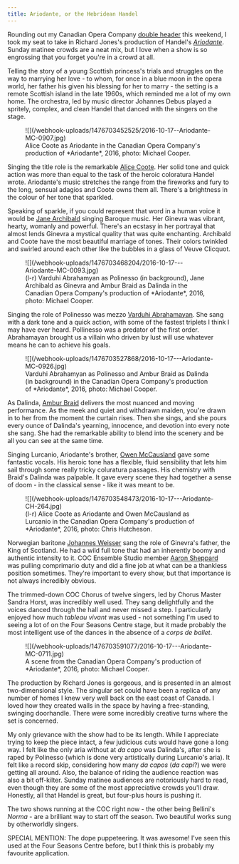 ```yaml
---
title: Ariodante, or the Hebridean Handel
---
```


Rounding out my Canadian Opera Company [double header](/review-sondra-slays-in-bellini-masterwork/) this weekend, I took my seat to take in Richard Jones's production of Handel's [*Ariodante*](http://www.coc.ca/PerformancesAndTickets/1617Season/Ariodante.aspx). Sunday matinee crowds are a neat mix, but I love when a show is so engrossing that you forget you're in a crowd at all. 

Telling the story of a young Scottish princess's trials and struggles on the way to marrying her love - to whom, for once in a blue moon in the opera world, her father his given his blessing for her to marry - the setting is a remote Scottish island in the late 1960s, which reminded me a lot of my own home. The orchestra, led by music director Johannes Debus played a spritely, complex, and clean Handel that danced with the singers on the stage. 

<figure data-type="image">
![](/webhook-uploads/1476703452525/2016-10-17--Ariodante-MC-0907.jpg)<figcaption>Alice Coote as Ariodante in the Canadian Opera Company's production of *Ariodante*, 2016, photo: Michael Cooper.
</figcaption>
</figure>

Singing the title role is the remarkable [Alice Coote](/talking-with-singers-alice-coote/). Her solid tone and quick action was more than equal to the task of the heroic coloratura Handel wrote. Ariodante's music stretches the range from the fireworks and fury to the long, sensual adagios and Coote owns them all. There's a brightness in the colour of her tone that sparkled. 

Speaking of sparkle, if you could represent that word in a human voice it would be [Jane Archibald](/scene/people/jane-archibald/) singing Baroque music. Her Ginevra was vibrant, hearty, womanly and powerful. There's an ecstasy in her portrayal that almost lends Ginevra a mystical quality that was quite enchanting. Archibald and Coote have the most beautiful marriage of tones. Their colors twinkled and swirled around each other like the bubbles in a glass of Veuve Clicquot.

<figure data-type="image">
![](/webhook-uploads/1476703468204/2016-10-17---Ariodante-MC-0093.jpg)
<figcaption>(l-r) Varduhi Abrahamyan as Polinesso (in background), Jane Archibald as Ginevra and Ambur Braid as Dalinda in the Canadian Opera Company's production of *Ariodante*, 2016, photo: Michael Cooper.
</figcaption>
</figure>

Singing the role of Polinesso was mezzo [Varduhi Abrahamayan](/scene/people/varduhi-abrahamayan/). She sang with a dark tone and a quick action, with some of the fastest triplets I think I may have ever heard. Pollinesso was a predator of the first order. Abrahamayan brought us a villain who driven by lust will use whatever means he can to achieve his goals.

<figure data-type="image">
![](/webhook-uploads/1476703527868/2016-10-17---Ariodante-MC-0926.jpg)
<figcaption>Varduhi Abrahamyan as Polinesso and Ambur Braid as Dalinda (in background) in the Canadian Opera Company's production of *Ariodante*, 2016, photo: Michael Cooper.
</figcaption>
</figure>

As Dalinda, [Ambur Braid](/talking-with-singers-ambur-braid/) delivers the most nuanced and moving performance. As the meek and quiet and withdrawn maiden, you're drawn in to her from the moment the curtain rises. Then she sings, and she pours every ounce of Dalinda's yearning, innocence, and devotion into every note she sang. She had the remarkable ability to blend into the scenery and be all you can see at the same time.

Singing Lurcanio, Ariodante's brother, [Owen McCausland](/spotlight-on-owen-mccausland/) gave some fantastic vocals. His heroic tone has a flexible, fluid sensibility that lets him sail through some really tricky coluratura passages. His chemistry with Braid's Dalinda was palpable. It gave every scene they had together a sense of doom - in the classical sense - like it was meant to be.

<figure data-type="image">
![](/webhook-uploads/1476703548473/2016-10-17---Ariodante-CH-264.jpg)
<figcaption>(l-r) Alice Coote as Ariodante and Owen McCausland as Lurcanio in the Canadian Opera Company's production of *Ariodante*, 2016, photo: Chris Hutcheson.</figcaption>
</figure>

Norwegian baritone [Johannes Weisser](/scene/people/johannes-weisser/) sang the role of Ginevra's father, the King of Scotland. He had a wild full tone that had an inherently boomy and authentic intensity to it. COC Ensemble Studio member [Aaron Sheppard](/scene/people/aaron-sheppard/) was pulling comprimario duty and did a fine job at what can be a thankless position sometimes. They're important to every show, but that importance is not always incredibly obvious.

The trimmed-down COC Chorus of twelve singers, led by Chorus Master Sandra Horst, was incredibly well used. They sang delightfully and the voices danced through the hall and never missed a step. I particularly enjoyed how much *tableau vivant* was used - not something I'm used to seeing a lot of on the Four Seasons Centre stage, but it made probably the most intelligent use of the dances in the absence of a *corps de ballet*. 

<figure data-type="image">
![](/webhook-uploads/1476703591077/2016-10-17---Ariodante-MC-0711.jpg)
<figcaption>A scene from the Canadian Opera Company's production of *Ariodante*, 2016, photo: Michael Cooper.
</figcaption>
</figure>

The production by Richard Jones is gorgeous, and is presented in an almost two-dimensional style. The singular set could have been a replica of any number of homes I knew very well back on the east coast of Canada. I loved how they created walls in the space by having a free-standing, swinging doorhandle. There were some incredibly creative turns where the set is concerned. 

My only grievance with the show had to be its length. While I appreciate trying to keep the piece intact, a few judicious cuts would have gone a long way. I felt like the only aria without at *da capo* was Dalinda's, after she is raped by Polinesso (which is done very artistically during Lurcanio's aria). It felt like a record skip, considering how many *da capos* (*da capi*?) we were getting all around. Also, the balance of riding the audience reaction was also a bit off-kilter. Sunday matinee audiences are notoriously hard to read, even though they are some of the most appreciative crowds you'll draw. Honestly, all that Handel is great, but four-plus hours is pushing it.

The two shows running at the COC right now - the other being Bellini's *Norma* - are a brilliant way to start off the season. Two beautiful works sung by otherworldly singers. 

SPECIAL MENTION: The dope puppeteering. It was awesome! I've seen this used at the Four Seasons Centre before, but I think this is probably my favourite application. 
